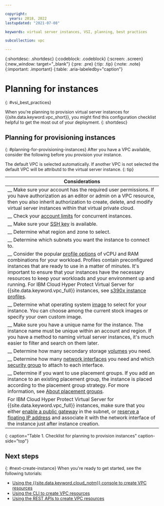 ```yaml
---

copyright:
  years: 2018, 2022
lastupdated: "2021-07-08"

keywords: virtual server instances, VSI, planning, best practices

subcollection: vpc

---
```


{:shortdesc: .shortdesc}
{:codeblock: .codeblock}
{:screen: .screen}
{:new_window: target="_blank"}
{:pre: .pre}
{:tip: .tip}
{:note: .note}
{:important: .important}
{:table: .aria-labeledby="caption"}

# Planning for instances
{: #vsi_best_practices}

When you're planning to provision virtual server instances for {{site.data.keyword.vpc_short}}, you might find this configuration checklist helpful to get the most out of your deployment.
{: shortdesc}

## Planning for provisioning instances
{: #planning-for-provisioning-instances}
After you have a VPC available, consider the following before you provision your instance.

The default VPC is selected automatically. If another VPC is not selected the default VPC will be attributd to the virtual server instance.
{: tip}

|        Considerations|
|-------------------|
|__ Make sure your account has the required user permissions. If you have authorization as an editor or admin on a VPC resource, then you also inherit authorization to create, delete, and modify virtual server instances within that virtual private cloud.|
|__ Check your [account limits](/docs/vpc?topic=vpc-quotas) for concurrent instances. |
|__ Make sure your [SSH key](/docs/vpc?topic=vpc-ssh-keys#ssh-keys) is available.
|__ Determine what region and zone to select.|
|__ Determine which subnets you want the instance to connect to.|
|__ Consider the popular [profile options](/docs/vpc?topic=vpc-profiles#profiles) of vCPU and RAM combinations for your workload. Profiles contain preconfigured instances that are ready to use in a matter of minutes. It's important to ensure that your instances have the necessary resources to keep your workloads and your environment up and running. For IBM Cloud Hyper Protect Virtual Server for {{site.data.keyword.vpc_full}} instances, see [s390x instance profiles](/docs/vpc?topic=vpc-vs-profiles).|
|__ Determine what operating system [image](/docs/vpc?topic=vpc-about-images) to select for your instance. You can choose among the current stock images or specify your own custom image. |
|__ Make sure you have a unique name for the instance. The instance name must be unique within an account and region. If you have a method to naming virtual server instances, it's much easier to filter and search on them later. |
|__ Determine how many secondary storage [volumes](/docs/vpc?topic=vpc-block-storage-about#secondary-data-volumes) you need. |
|__ Determine how many [network interfaces](/docs/vpc?topic=vpc-using-instance-vnics#about-network-interfaces) you need and which [security group](/docs/vpc?topic=vpc-using-security-groups) to attach to each interface.|
|__ Determine if you want to use placement groups. If you add an instance to an existing placement group, the instance is placed according to the placement group strategy. For more information, see [About placement groups](/docs/vpc?topic=vpc-about-placement-groups-for-vpc). |
| For IBM Cloud Hyper Protect Virtual Server for {{site.data.keyword.vpc_full}} instances, make sure that you either [enable a public gateway](/docs/vpc?topic=vpc-about-networking-for-vpc#public-gateway-for-external-connectivity) in the subnet, or [reserve a floating IP address](/docs/vpc?topic=vpc-about-networking-for-vpc#floating-ip-for-external-connectivity) and associate it with the network interface of the instance just after instance creation. |
{: caption="Table 1. Checklist for planning to provision instances" caption-side="top"}

## Next steps
{: #next-create-instance}
When you're ready to get started, see the following tutorials:
 * [Using the {{site.data.keyword.cloud_notm}} console to create VPC resources](/docs/vpc?topic=vpc-creating-a-vpc-using-the-ibm-cloud-console)
 * [Using the CLI to create VPC resources](/docs/vpc?topic=vpc-creating-a-vpc-using-cli)
 * [Using the REST APIs to create VPC resources](/docs/vpc?topic=vpc-creating-a-vpc-using-the-rest-apis)
